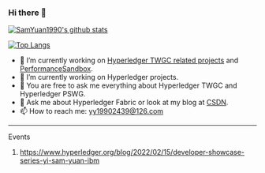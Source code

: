 ### Hi there 👋

[![SamYuan1990's github stats](https://github-readme-stats.vercel.app/api?username=SamYuan1990&show_icons=true)](https://github-readme-stats.vercel.app/api?username=SamYuan1990&show_icons=true)

[![Top Langs](https://github-readme-stats.vercel.app/api/top-langs/?username=SamYuan1990&layout=compact)](https://github-readme-stats.vercel.app/api/top-langs/?username=SamYuan1990&layout=compact)

- 🔭 I’m currently working on [Hyperledger TWGC related projects](https://github.com/Hyperledger-TWGC) and [PerformanceSandbox](https://github.com/hyperledger-labs/PerformanceSandBox).
- 🌱 I’m currently working on Hyperledger projects.
- 🌱 You are free to ask me everything about Hyperledger TWGC and Hyperledger PSWG.
- 💬 Ask me about Hyperledger Fabric or look at my blog at [CSDN](https://blog.csdn.net/oe1019).
- 📫 How to reach me: yy19902439@126.com

---
Events
1. https://www.hyperledger.org/blog/2022/02/15/developer-showcase-series-yi-sam-yuan-ibm

<!--
**SamYuan1990/SamYuan1990** is a ✨ _special_ ✨ repository because its `README.md` (this file) appears on your GitHub profile.

Here are some ideas to get you started:

- 😄 Pronouns: ...
- ⚡ Fun fact: ...

- 👯 I’m looking to collaborate on https://github.com/SamYuan1990/Probe
- 🤔 I’m looking for help with https://github.com/SamYuan1990/Probe
-->
